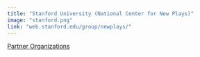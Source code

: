 ```yaml
---
title: "Stanford University (National Center for New Plays)"
image: "stanford.png"
link: "web.stanford.edu/group/newplays/"
---
```


[Partner Organizations](/programs/partner-organizations)